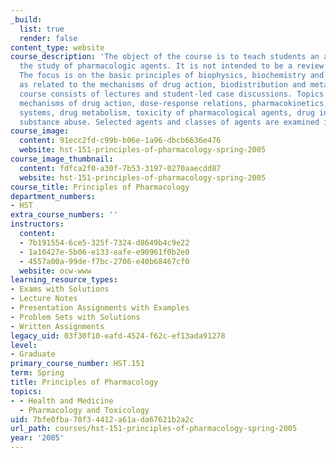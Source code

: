```yaml
---
_build:
  list: true
  render: false
content_type: website
course_description: 'The object of the course is to teach students an approach to
  the study of pharmacologic agents. It is not intended to be a review of the pharmacopoeia.
  The focus is on the basic principles of biophysics, biochemistry and physiology,
  as related to the mechanisms of drug action, biodistribution and metabolism. The
  course consists of lectures and student-led case discussions. Topics covered include:
  mechanisms of drug action, dose-response relations, pharmacokinetics, drug delivery
  systems, drug metabolism, toxicity of pharmacological agents, drug interaction and
  substance abuse. Selected agents and classes of agents are examined in detail.'
course_image:
  content: 91ecc2fd-c99b-b06e-1a96-dbcb6636e476
  website: hst-151-principles-of-pharmacology-spring-2005
course_image_thumbnail:
  content: fdfca2f0-a30f-7b53-3197-0270aaecdd87
  website: hst-151-principles-of-pharmacology-spring-2005
course_title: Principles of Pharmacology
department_numbers:
- HST
extra_course_numbers: ''
instructors:
  content:
  - 7b191554-6ce5-325f-7324-d8649b4c9e22
  - 1a10427e-5b06-e133-eafe-e90961f0b2e0
  - 4557a00a-99de-f7bc-2706-e40b68467cf0
  website: ocw-www
learning_resource_types:
- Exams with Solutions
- Lecture Notes
- Presentation Assignments with Examples
- Problem Sets with Solutions
- Written Assignments
legacy_uid: 03f30f10-eafd-4524-f62c-ef13ada91278
level:
- Graduate
primary_course_number: HST.151
term: Spring
title: Principles of Pharmacology
topics:
- - Health and Medicine
  - Pharmacology and Toxicology
uid: 7bfe0fba-78f3-4412-a61a-da67621b2a2c
url_path: courses/hst-151-principles-of-pharmacology-spring-2005
year: '2005'
---
```

